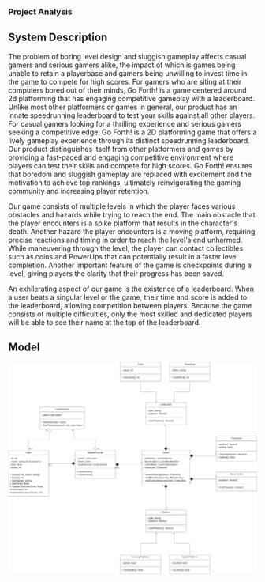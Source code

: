 ###  Project Analysis

## System Description

<p>The problem of boring level design and sluggish gameplay affects casual gamers and serious gamers alike, the impact of which is games being unable to retain a playerbase and gamers being unwilling to invest time in the game to compete for high scores. For gamers who are siting at their computers bored out of their minds, Go Forth! is a game centered around 2d platforming that has engaging competitive gameplay with a leaderboard. Unlike most other platformers or games in general, our product has an innate speedrunning leaderboard to test your skills against all other players. For casual gamers looking for a thrilling experience and serious gamers seeking a competitive edge, Go Forth! is a 2D platforming game that offers a lively gameplay experience through its distinct speedrunning leaderboard. Our product distinguishes itself from other platformers and games by providing a fast-paced and engaging competitive environment where players can test their skills and compete for high scores. Go Forth! ensures that boredom and sluggish gameplay are replaced with excitement and the motivation to achieve top rankings, ultimately reinvigorating the gaming community and increasing player retention.
</p>

<p>Our game consists of multiple levels in which the player faces various obstacles and hazards while trying to reach the end. The main obstacle that the player encounters is a spike platform that results in the character's death. Another hazard the player encounters is a moving platform, requiring precise reactions and timing in order to reach the level's end unharmed. While maneuvering through the level, the player can contact collectibles such as coins and PowerUps that can potentially result in a faster level completion. Another important feature of the game is checkpoints during a level, giving players the clarity that their progress has been saved.
</p>

<p>An exhilerating aspect of our game is the existence of a leaderboard. When a user beats a singular level or the game, their time and score is added to the leaderboard, allowing competition between players. Because the game consists of multiple difficulties, only the most skilled and dedicated players will be able to see their name at the top of the leaderboard. 
</p>

## Model

![alt text](https://github.com/jim245/cs386team1/blob/main/Deliverables/Analysis%20UML%20Diagram.png?raw=true)
